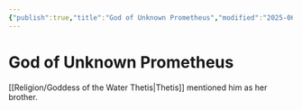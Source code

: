 ```yaml
---
{"publish":true,"title":"God of Unknown Prometheus","modified":"2025-06-29T13:46:48.954-07:00","cssclasses":""}
---
```




# God of Unknown Prometheus

[[Religion/Goddess of the Water Thetis\|Thetis]] mentioned him as her brother. 